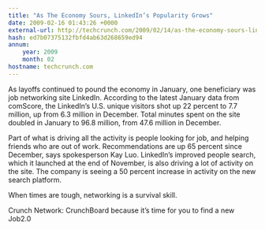 ```yaml
---
title: "As The Economy Sours, LinkedIn’s Popularity Grows"
date: 2009-02-16 01:43:26 +0000
external-url: http://techcrunch.com/2009/02/14/as-the-economy-sours-linkedins-popularity-grows/
hash: ed7b07375132fbfd4ab63d268659ed94
annum:
    year: 2009
    month: 02
hostname: techcrunch.com
---
```




As layoffs continued to pound the economy in January, one beneficiary was job networking site LinkedIn.  According to the latest January data from comScore, the LinkedIn’s U.S. unique visitors shot up 22 percent to 7.7 million, up from 6.3 million in December. Total minutes spent on the site doubled in January to 96.8 million, from 47.6 million in December.

Part of what is driving all the activity is people looking for job, and helping friends who are out of work.  Recommendations are up 65 percent since December, says spokesperson Kay Luo.  LinkedIn’s improved people search, which it launched at the end of November, is also driving a lot of activity on the site.  The company is seeing a 50 percent increase in activity on the new search platform.

When times are tough, networking is a survival skill.

Crunch Network:  CrunchBoard because it’s time for you to find a new Job2.0





   

